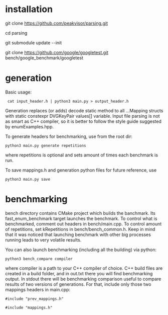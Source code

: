 # installation

git clone https://github.com/peakvisor/parsing.git

cd parsing

git submodule update --init

git clone https://github.com/google/googletest.git bench/google_benchmark/googletest

# generation

Basic usage:

<code> cat input_header.h | python3 main.py > output_header.h </code>

Generation replaces (or adds) decode static method to all ...Mapping structs with static constexpr DVGKeyPair<E> values[] variable.
Input file parsing is not as smart as C++ compiler, so it is better to follow the style guide suggested by enumExamples.hpp. 

To generate headers for benchmarking, use from the root dir:

<code>python3 main.py generate repetitions</code>

where repetitions is optional and sets amount of times each benchmark is run.

To save mappings.h and generation python files for future reference, use

<code>python3 main.py save</code>

# benchmarking

bench directory contains CMake project which builds the banchmark.  Its fast_enum_benchmark target launches the benchmark. To control what is benchmarked, comment out headers in bench/main.cpp. To control amount of repetitions, set kRepetitions in bench/bench_common.h.
Keep in mind that it was noticed that launching benchmark with other big processes running leads to very volatile results.

You can also launch benchmarking (including all the building) via python:

<code>python3 bench_compare compiler</code>

where compiler is a path to your C++ compiler of choice. C++ build files are created in a build folder, and in out.txt there you will find benchmarking output. In stdout there will be benchmarking comparison useful to compare results of two versions of generations. For that, include only those two mappings headers in main.cpp:

<code>#include "prev_mappings.h"</code>

<code>#include "mappings.h" </code>